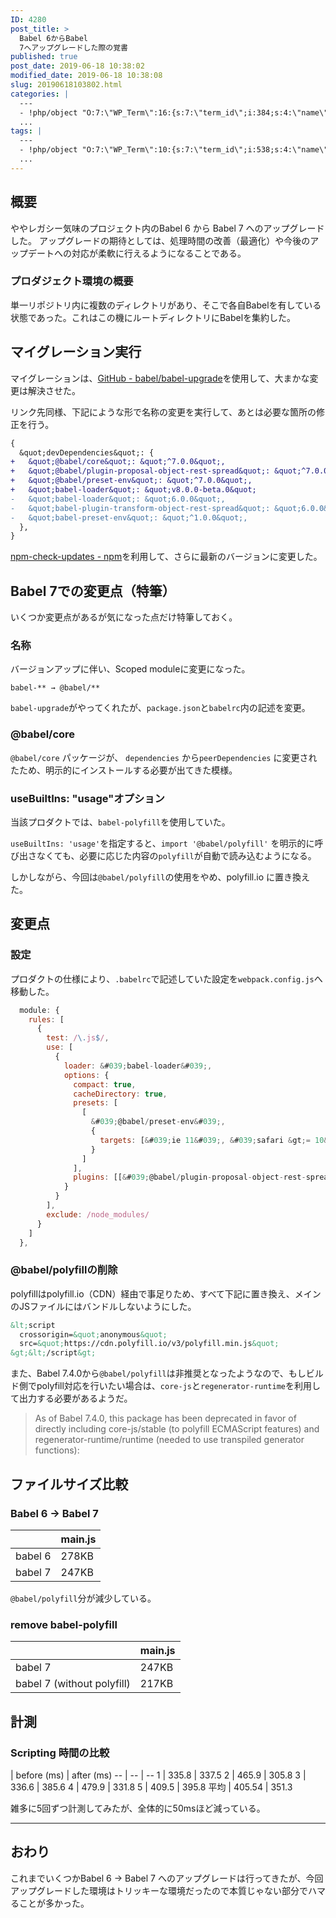 ```yaml
---
ID: 4280
post_title: >
  Babel 6からBabel
  7へアップグレードした際の覚書
published: true
post_date: 2019-06-18 10:38:02
modified_date: 2019-06-18 10:38:08
slug: 20190618103802.html
categories: |
  ---
  - !php/object "O:7:\"WP_Term\":16:{s:7:\"term_id\";i:384;s:4:\"name\";s:10:\"JavaScript\";s:4:\"slug\";s:10:\"javascript\";s:10:\"term_group\";i:0;s:16:\"term_taxonomy_id\";i:402;s:8:\"taxonomy\";s:8:\"category\";s:11:\"description\";s:0:\"\";s:6:\"parent\";i:0;s:5:\"count\";i:53;s:6:\"filter\";s:3:\"raw\";s:6:\"cat_ID\";i:384;s:14:\"category_count\";i:53;s:20:\"category_description\";s:0:\"\";s:8:\"cat_name\";s:10:\"JavaScript\";s:17:\"category_nicename\";s:10:\"javascript\";s:15:\"category_parent\";i:0;}"
  ...
tags: |
  ---
  - !php/object "O:7:\"WP_Term\":10:{s:7:\"term_id\";i:538;s:4:\"name\";s:5:\"Babel\";s:4:\"slug\";s:5:\"babel\";s:10:\"term_group\";i:0;s:16:\"term_taxonomy_id\";i:546;s:8:\"taxonomy\";s:8:\"post_tag\";s:11:\"description\";s:0:\"\";s:6:\"parent\";i:0;s:5:\"count\";i:1;s:6:\"filter\";s:3:\"raw\";}"
  ...
---
```

## 概要
ややレガシー気味のプロジェクト内のBabel 6 から Babel 7 へのアップグレードした。
アップグレードの期待としては、処理時間の改善（最適化）や今後のアップデートへの対応が柔軟に行えるようになることである。

### プロダジェクト環境の概要
単一リポジトリ内に複数のディレクトリがあり、そこで各自Babelを有している状態であった。これはこの機にルートディレクトリにBabelを集約した。

## マイグレーション実行
マイグレーションは、[GitHub - babel/babel-upgrade](https://github.com/babel/babel-upgrade)を使用して、大まかな変更は解決させた。

リンク先同様、下記にような形で名称の変更を実行して、あとは必要な箇所の修正を行う。
```diff
{
  &quot;devDependencies&quot;: {
+   &quot;@babel/core&quot;: &quot;^7.0.0&quot;,
+   &quot;@babel/plugin-proposal-object-rest-spread&quot;: &quot;^7.0.0&quot;,
+   &quot;@babel/preset-env&quot;: &quot;^7.0.0&quot;,
+   &quot;babel-loader&quot;: &quot;v8.0.0-beta.0&quot;
-   &quot;babel-loader&quot;: &quot;6.0.0&quot;,
-   &quot;babel-plugin-transform-object-rest-spread&quot;: &quot;6.0.0&quot;,
-   &quot;babel-preset-env&quot;: &quot;^1.0.0&quot;,
  },
}
```

[npm-check-updates  -  npm](https://www.npmjs.com/package/npm-check-updates)を利用して、さらに最新のバージョンに変更した。

## Babel 7での変更点（特筆）
いくつか変更点があるが気になった点だけ特筆しておく。

### 名称
バージョンアップに伴い、Scoped moduleに変更になった。
```
babel-** → @babel/**
```

`babel-upgrade`がやってくれたが、`package.json`と`babelrc`内の記述を変更。

### @babel/core
`@babel/core` パッケージが、 `dependencies` から`peerDependencies` に変更されたため、明示的にインストールする必要が出てきた模様。

### useBuiltIns: "usage"オプション
当該プロダクトでは、`babel-polyfill`を使用していた。

`useBuiltIns: 'usage'`を指定すると、`import '@babel/polyfill'` を明示的に呼び出さなくても、必要に応じた内容の`polyfill`が自動で読み込むようになる。

しかしながら、今回は`@babel/polyfill`の使用をやめ、polyfill.io に置き換えた。

## 変更点
### 設定
プロダクトの仕様により、`.babelrc`で記述していた設定を`webpack.config.js`へ移動した。

```js
  module: {
    rules: [
      {
        test: /\.js$/,
        use: [
          {
            loader: &#039;babel-loader&#039;,
            options: {
              compact: true,
              cacheDirectory: true,
              presets: [
                [
                  &#039;@babel/preset-env&#039;,
                  {
                    targets: [&#039;ie 11&#039;, &#039;safari &gt;= 10&#039;, &#039;not dead&#039;]
                  }
                ]
              ],
              plugins: [[&#039;@babel/plugin-proposal-object-rest-spread&#039;], [&#039;@babel/plugin-transform-object-assign&#039;]]
            }
          }
        ],
        exclude: /node_modules/
      }
    ]
  },
```

### @babel/polyfillの削除
polyfillはpolyfill.io（CDN）経由で事足りため、すべて下記に置き換え、メインのJSファイルにはバンドルしないようにした。

```html
&lt;script
  crossorigin=&quot;anonymous&quot;
  src=&quot;https://cdn.polyfill.io/v3/polyfill.min.js&quot;
&gt;&lt;/script&gt;
```

また、Babel 7.4.0から`@babel/polyfill`は非推奨となったようなので、もしビルド側でpolyfill対応を行いたい場合は、`core-js`と`regenerator-runtime`を利用して出力する必要があるようだ。

> As of Babel 7.4.0, this package has been deprecated in favor of directly including core-js/stable (to polyfill ECMAScript features) and regenerator-runtime/runtime (needed to use transpiled generator functions):

## ファイルサイズ比較
### Babel 6 -> Babel 7

|  | main.js |
| -- | -- |
| babel 6 | 278KB |
| babel 7 | 247KB |

`@babel/polyfill`分が減少している。

### remove babel-polyfill

|  | main.js |
| -- | -- |
| babel 7 | 247KB |
| babel 7 (without polyfill) | 217KB |

## 計測
### Scripting 時間の比較

  | before (ms) | after (ms)
-- | -- | --
1 | 335.8 | 337.5
2 | 465.9 | 305.8
3 | 336.6 | 385.6
4 | 479.9 | 331.8
5 | 409.5 | 395.8
平均 | 405.54 | 351.3

雑多に5回ずつ計測してみたが、全体的に50msほど減っている。

---

## おわり
これまでいくつかBabel 6 → Babel 7 へのアップグレードは行ってきたが、今回アップグレードした環境はトリッキーな環境だったので本質じゃない部分でハマることが多かった。